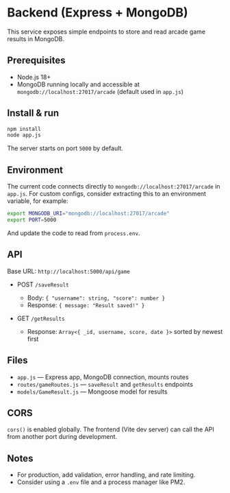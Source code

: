 # Backend (Express + MongoDB)

This service exposes simple endpoints to store and read arcade game results in MongoDB.

## Prerequisites

- Node.js 18+
- MongoDB running locally and accessible at `mongodb://localhost:27017/arcade` (default used in `app.js`)

## Install & run

```bash
npm install
node app.js
```

The server starts on port `5000` by default.

## Environment

The current code connects directly to `mongodb://localhost:27017/arcade` in `app.js`. For custom configs, consider extracting this to an environment variable, for example:

```bash
export MONGODB_URI="mongodb://localhost:27017/arcade"
export PORT=5000
```

And update the code to read from `process.env`.

## API

Base URL: `http://localhost:5000/api/game`

- POST `/saveResult`
  - Body: `{ "username": string, "score": number }`
  - Response: `{ message: "Result saved!" }`

- GET `/getResults`
  - Response: `Array<{ _id, username, score, date }>` sorted by newest first

## Files

- `app.js` — Express app, MongoDB connection, mounts routes
- `routes/gameRoutes.js` — `saveResult` and `getResults` endpoints
- `models/GameResult.js` — Mongoose model for results

## CORS

`cors()` is enabled globally. The frontend (Vite dev server) can call the API from another port during development.

## Notes

- For production, add validation, error handling, and rate limiting.
- Consider using a `.env` file and a process manager like PM2.

